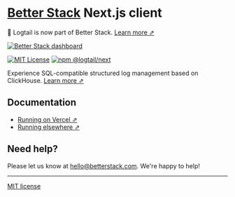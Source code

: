 # [Better Stack](https://betterstack.com/logs) Next.js client

📣 Logtail is now part of Better Stack. [Learn more ⇗](https://betterstack.com/press/introducing-better-stack/)

[![Better Stack dashboard](https://github.com/logtail/logtail-python/assets/10132717/e2a1196b-7924-4abc-9b85-055e17b5d499)](https://betterstack.com/logs)

[![MIT License](https://img.shields.io/badge/license-MIT-ff69b4.svg)](https://github.com/logtail/logtail-nextjs/blob/master/LICENSE.md)
[![npm @logtail/next](https://img.shields.io/npm/v/@logtail/next?color=success&label=npm%20%40logtail%2Fnext)](https://www.npmjs.com/package/@logtail/next)

Experience SQL-compatible structured log management based on ClickHouse. [Learn more ⇗](https://logtail.com/)

## Documentation

- [Running on Vercel ⇗](https://betterstack.com/docs/logs/vercel/)
- [Running elsewhere  ⇗](https://betterstack.com/docs/logs/javascript/nextjs/)

## Need help?
Please let us know at [hello@betterstack.com](mailto:hello@betterstack.com). We're happy to help!

---

[MIT license](https://github.com/logtail/logtail-nextjs/blob/master/LICENSE.md)
